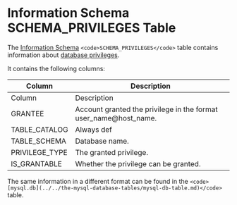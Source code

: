 
# Information Schema SCHEMA_PRIVILEGES Table

The [Information Schema](../../../../../../mariadb-internals/information-schema-plugins-show-and-flush-statements.md) `<code>SCHEMA_PRIVILEGES</code>` table contains information about [database privileges](../../../../account-management-sql-commands/grant.md#database-privileges).


It contains the following columns:



| Column | Description |
| --- | --- |
| Column | Description |
| GRANTEE | Account granted the privilege in the format user_name@host_name. |
| TABLE_CATALOG | Always def |
| TABLE_SCHEMA | Database name. |
| PRIVILEGE_TYPE | The granted privilege. |
| IS_GRANTABLE | Whether the privilege can be granted. |



The same information in a different format can be found in the `<code>[mysql.db](../../the-mysql-database-tables/mysql-db-table.md)</code>` table.

